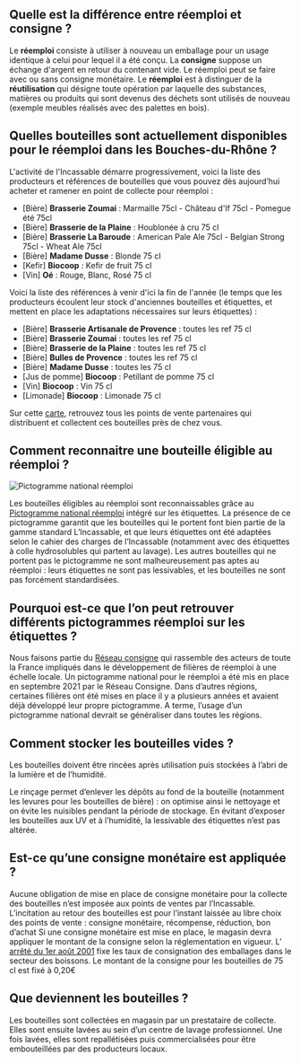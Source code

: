 ## Quelle est la différence entre réemploi et consigne ? 
Le **réemploi** consiste à utiliser à nouveau un emballage pour un usage identique à celui pour lequel il a été conçu. 
La **consigne** suppose un échange d'argent en retour du contenant vide. Le réemploi peut se faire avec ou sans consigne monétaire. 
Le **réemploi** est à distinguer de la **réutilisation** qui désigne toute opération par laquelle des substances, matières ou produits qui sont devenus des déchets sont utilisés de nouveau (exemple meubles réalisés avec des palettes en bois).


## Quelles bouteilles sont actuellement disponibles pour le réemploi dans les Bouches-du-Rhône ?

L'activité de l'Incassable démarre progressivement, voici la liste des producteurs et références de bouteilles que vous pouvez dès aujourd’hui acheter et ramener en point de collecte pour réemploi  :

- [Bière] **Brasserie	Zoumai** : Marmaille 75cl - Château d'If 75cl - Pomegue été 75cl <br/>
- [Bière] **Brasserie de la Plaine** : Houblonée à cru 75 cl
- [Bière] **Brasserie	La Baroude** : American Pale Ale 75cl - Belgian Strong 75cl - 	Wheat Ale 75cl
- [Bière]	**Madame Dusse**	: Blonde	75 cl
- [Kefir]	**Biocoop**	: Kefir de fruit	75 cl
- [Vin]	**Oé** : Rouge, Blanc, Rosé	75 cl


Voici la liste des références à venir d'ici la fin de l'année (le temps que les producteurs écoulent leur stock d'anciennes bouteilles et étiquettes, et mettent en place les adaptations nécessaires sur leurs étiquettes) : 
- [Bière] **Brasserie Artisanale de Provence** : toutes les ref 75 cl 
- [Bière] **Brasserie	Zoumai** : toutes les ref 75 cl 
- [Bière] **Brasserie de la Plaine** : toutes les ref 75 cl 
- [Bière] **Bulles de Provence** : toutes les ref 75 cl 
- [Bière]	**Madame Dusse**	: toutes les	75 cl
- [Jus de  pomme]	**Biocoop**	:	Petillant de pomme 75 cl
- [Vin]	**Biocoop**	: Vin 75 cl
- [Limonade]	**Biocoop** :	Limonade 75 cl


Sur cette [carte](http://umap.openstreetmap.fr/fr/map/lincassable-ou-trouver-rammener-mes-bouteilles_610505#1/43/6), retrouvez tous les points de vente partenaires qui distribuent et collectent ces bouteilles près de chez vous.


## Comment reconnaitre une bouteille éligible au réemploi ?
![Pictogramme national réemploi](https://nuage.reseauconsigne.com/index.php/s/3jeb63M5ibid8CY/download)

Les bouteilles éligibles au réemploi sont reconnaissables grâce au [Pictogramme national réemploi](https://nuage.reseauconsigne.com/index.php/s/ZEdt8WQCxLJ9mxX|download) intégré sur les étiquettes. La présence de ce pictogramme garantit que les bouteilles qui le portent font bien partie de la gamme standard L’Incassable, et que leurs étiquettes ont été adaptées selon le cahier des charges de l’Incassable (notamment avec des étiquettes à colle hydrosolubles qui partent au lavage).
Les autres bouteilles qui ne portent pas le pictogramme ne sont malheureusement pas aptes au réemploi : leurs étiquettes ne sont pas lessivables, et les bouteilles ne sont pas forcément standardisées.


## Pourquoi est-ce que l’on peut retrouver différents pictogrammes réemploi sur les étiquettes ?
Nous faisons partie du [Réseau consigne](http://www.reseauconsigne.com/) qui rassemble des acteurs de toute la France impliqués dans le développement de filières de réemploi à une échelle locale.
Un pictogramme national pour le réemploi a été mis en place en septembre 2021 par le Réseau Consigne.
Dans d’autres régions, certaines filières ont été mises en place il y a plusieurs années et avaient déjà développé leur propre pictogramme. 
A terme, l’usage d’un pictogramme national devrait se généraliser dans toutes les régions.


## Comment stocker les bouteilles vides ?
Les bouteilles doivent être rincées après utilisation puis stockées à l’abri de la lumière et de l’humidité. 

Le rinçage permet d’enlever les dépôts au fond de la bouteille (notamment les levures pour les bouteilles de bière) : on optimise ainsi le nettoyage et on évite les nuisibles pendant la période de stockage. 
En évitant d’exposer les bouteilles aux UV et à l’humidité, la lessivable des étiquettes n’est pas altérée. 



## Est-ce qu’une consigne monétaire est appliquée ?
Aucune obligation de mise en place de consigne monétaire pour la collecte des bouteilles n’est imposée aux points de ventes par l’Incassable.
L’incitation au retour des bouteilles est pour l’instant laissée au libre choix des points de vente : consigne monétaire, récompense, réduction, bon d’achat
Si une consigne monétaire est mise en place, le magasin devra appliquer le montant de la consigne selon la réglementation en vigueur.
L’ [arrêté du 1er août 2001](https://www.legifrance.gouv.fr/jorf/id/JORFTEXT000000406764) fixe les taux de consignation des emballages dans le secteur des boissons.  Le montant de la consigne pour les bouteilles de 75 cl est fixé à 0,20€

## Que deviennent les bouteilles ? 
Les bouteilles sont collectées en magasin par un prestataire de collecte. 
Elles sont ensuite lavées au sein d’un centre de lavage professionnel. 
Une fois lavées, elles sont repallétisées puis commercialisées pour être embouteillées par des producteurs locaux. 



